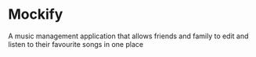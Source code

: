 # Mockify
A music management application that allows friends and family to edit and listen to their favourite songs in one place
